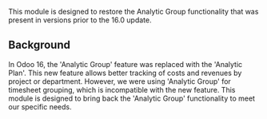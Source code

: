 This module is designed to restore the Analytic Group functionality that
was present in versions prior to the 16.0 update.

## Background

In Odoo 16, the 'Analytic Group' feature was replaced with the 'Analytic
Plan'. This new feature allows better tracking of costs and revenues by
project or department. However, we were using 'Analytic Group' for
timesheet grouping, which is incompatible with the new feature. This
module is designed to bring back the 'Analytic Group' functionality to
meet our specific needs.
